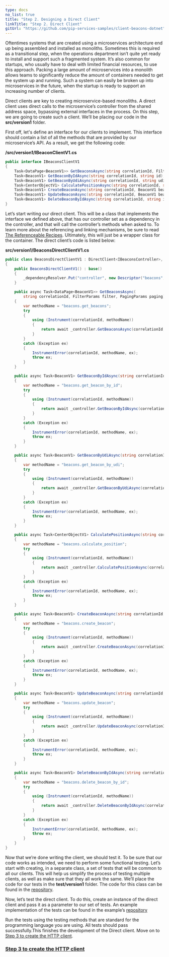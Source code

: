 ```yaml
---
type: docs
no_list: true
title: "Step 2. Designing a Direct Client"
linkTitle: "Step 2. Direct Client" 
gitUrl: "https://github.com/pip-services-samples/client-beacons-dotnet"
---
```


Oftentimes systems that are created using a microservices architecture end up being assembled and installed as monoliths. Sometimes this is required as a transitional step, when the operations department isn’t quite yet ready to install and support such a fragmented system. It’s also common for startups, who usually have to deal with limited financial resources, to use this approach. Packing a large amount of microservices into a monolith allows teams to significantly reduce the amount of containers needed to get the system up and running. Such a system can easily be broken up into microservices in the future, when the startup is ready to support an increasing number of clients.

Direct clients are key to creating microservice-based monoliths. A direct client uses direct calls to the microservice’s controller from the shared address space, bypassing external interfaces in the process. On this step, we are going to create such a client. We’ll be placing our code in the **src/version1** folder.

First off, let's define an interface for our clients to implement. This interface should contain a list of all the methods that are provided by our microservice’s API. As a result, we get the following code:

**/src/version1/IBeaconClientV1.cs**

```cs
public interface IBeaconsClientV1
{
    Task<DataPage<BeaconV1>> GetBeaconsAsync(string correlationId, FilterParams filter, PagingParams paging);
    Task<BeaconV1> GetBeaconByIdAsync(string correlationId, string id);
    Task<BeaconV1> GetBeaconByUdiAsync(string correlationId, string udi);
    Task<CenterObjectV1> CalculatePositionAsync(string correlationId, string siteId, string[] udis);
    Task<BeaconV1> CreateBeaconAsync(string correlationId, BeaconV1 beacon);
    Task<BeaconV1> UpdateBeaconAsync(string correlationId, BeaconV1 beacon);
    Task<BeaconV1> DeleteBeaconByIdAsync(string correlationId, string id);
}


```

Let’s start writing our direct client. This will be a class that implements the interface we defined above, that has our controller set as a dependency in the controller, and that will call the controller’s methods when asked to. To learn more about the referencing and linking mechanisms, be sure to read [The Referenceable Recipes](../../recipes/component_references/). Ultimately, this will just be a wrapper class for the container. 
The direct client’s code is listed below:

**src/version1/BeaconsDirectClientV1.cs**

```cs
public class BeaconsDirectClientV1 : DirectClient<IBeaconsController>, IBeaconsClientV1
{
    public BeaconsDirectClientV1() : base()
    {
        _dependencyResolver.Put("controller", new Descriptor("beacons", "controller", "*", "*", "1.0"));
    }

    public async Task<DataPage<BeaconV1>> GetBeaconsAsync(
        string correlationId, FilterParams filter, PagingParams paging)
    {
        var methodName = "beacons.get_beacons";
        try
        {
            using (Instrument(correlationId, methodName))
            {
                return await _controller.GetBeaconsAsync(correlationId, filter, paging);
            }
        }
        catch (Exception ex)
        {
            InstrumentError(correlationId, methodName, ex);
            throw ex;
        }
    }

    public async Task<BeaconV1> GetBeaconByIdAsync(string correlationId, string id)
    {
        var methodName = "beacons.get_beacon_by_id";
        try
        {
            using (Instrument(correlationId, methodName))
            {
                return await _controller.GetBeaconByIdAsync(correlationId, id);
            }
        }
        catch (Exception ex)
        {
            InstrumentError(correlationId, methodName, ex);
            throw ex;
        }
    }

    public async Task<BeaconV1> GetBeaconByUdiAsync(string correlationId, string udi)
    {
        var methodName = "beacons.get_beacon_by_udi";
        try
        {
            using (Instrument(correlationId, methodName))
            {
                return await _controller.GetBeaconByUdiAsync(correlationId, udi);
            }
        }
        catch (Exception ex)
        {
            InstrumentError(correlationId, methodName, ex);
            throw ex;
        }
    }

    public async Task<CenterObjectV1> CalculatePositionAsync(string correlationId, string siteId, string[] udis)
    {
        var methodName = "beacons.calculate_position";
        try
        {
            using (Instrument(correlationId, methodName))
            {
                return await _controller.CalculatePositionAsync(correlationId, siteId, udis);
            }
        }
        catch (Exception ex)
        {
            InstrumentError(correlationId, methodName, ex);
            throw ex;
        }
    }

    public async Task<BeaconV1> CreateBeaconAsync(string correlationId, BeaconV1 beacon)
    {
        var methodName = "beacons.create_beacon";
        try
        {
            using (Instrument(correlationId, methodName))
            {
                return await _controller.CreateBeaconAsync(correlationId, beacon);
            }
        }
        catch (Exception ex)
        {
            InstrumentError(correlationId, methodName, ex);
            throw ex;
        }
    }

    public async Task<BeaconV1> UpdateBeaconAsync(string correlationId, BeaconV1 beacon)
    {
        var methodName = "beacons.update_beacon";
        try
        {
            using (Instrument(correlationId, methodName))
            {
                return await _controller.UpdateBeaconAsync(correlationId, beacon);
            }
        }
        catch (Exception ex)
        {
            InstrumentError(correlationId, methodName, ex);
            throw ex;
        }
    }

    public async Task<BeaconV1> DeleteBeaconByIdAsync(string correlationId, string id)
    {
        var methodName = "beacons.delete_beacon_by_id";
        try
        {
            using (Instrument(correlationId, methodName))
            {
                return await _controller.DeleteBeaconByIdAsync(correlationId, id);
            }
        }
        catch (Exception ex)
        {
            InstrumentError(correlationId, methodName, ex);
            throw ex;
        }
    }
}


```

Now that we’re done writing the client, we should test it. 
To be sure that our code works as intended, we need to perform some functional testing. Let’s start with creating, in a separate class, a set of tests that will be common to all our clients. This will help us simplify the process of testing multiple clients, as well as make sure that they all work the same. We’ll place the code for our tests in the **test/version1** folder. The code for this class can be found in the [repository](https://github.com/pip-services-samples/client-beacons-dotnet).


Now, let’s test the direct client. To do this, create an instance of the direct client and pass it as a parameter to our set of tests. 
An example implementation of the tests can be found in the example’s [repository](https://github.com/pip-services-samples/client-beacons-dotnet)


Run the tests using the testing methods that are standard for the programming language you are using. All tests should pass successfully.This finishes the development of the Direct client.
Move on to [Step 3 to create the HTTP client](../step3).


<span class="hide-title-link">

### [Step 3 to create the HTTP client](../step3)

</span>
